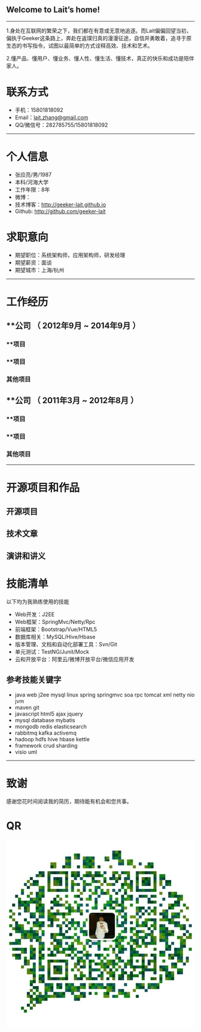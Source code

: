 ## Welcome to Lait’s home!

---
1.身处在互联网的繁荣之下，我们都在有意或无意地追逐。而Lait偏偏回望当初，偏执于Geeker这条路上，奔赴在返璞归真的漫漫征途，自信并勇敢着，追寻于原生态的书写指令，试图以最简单的方式诠释高效、技术和艺术。
 
2.懂产品、懂用户、懂业务、懂人性、懂生活、懂技术，真正的快乐和成功是陪伴家人。


# 联系方式

- 手机：15801818092
- Email：lait.zhang@gmail.com
- QQ/微信号：282785755/15801818092

---

# 个人信息

 - 张应亮/男/1987 
 - 本科/河海大学 
 - 工作年限：8年
 - 微博： 
 - 技术博客：http://geeker-lait.github.io
 - Github: http://github.com/geeker-lait

# 求职意向

 - 期望职位：系统架构师，应用架构师，研发经理
 - 期望薪资：面谈
 - 期望城市：上海/杭州

---

# 工作经历


## **公司 （ 2012年9月 ~ 2014年9月 ）

### **项目 


### **项目 


### 其他项目


 
## **公司 （ 2011年3月 ~ 2012年8月 ）

### **项目 


### **项目 


### 其他项目

---

# 开源项目和作品


## 开源项目


## 技术文章


## 演讲和讲义


# 技能清单 

以下均为我熟练使用的技能

- Web开发：J2EE
- Web框架：SpringMvc/Netty/Rpc
- 前端框架：Bootstrap/Vue/HTML5
- 数据库相关：MySQL/Hive/Hbase
- 版本管理、文档和自动化部署工具：Svn/Git
- 单元测试：TestNG/Junit/Mock
- 云和开放平台：阿里云/微博开放平台/微信应用开发

## 参考技能关键字
- java web j2ee mysql linux spring springmvc soa rpc tomcat xml netty nio jvm 
- maven git
- javascript html5 ajax jquery
- mysql database mybatis
- mongodb redis elasticsearch
- rabbitmq kafka activemq
- hadoop hdfs hive hbase kettle
- framework crud sharding
- visio uml

---

# 致谢
感谢您花时间阅读我的简历，期待能有机会和您共事。
# QR
![](https://github.com/geeker-lait/geeker-lait.github.io/blob/master/statics/img/lait-qrcode.jpg)
